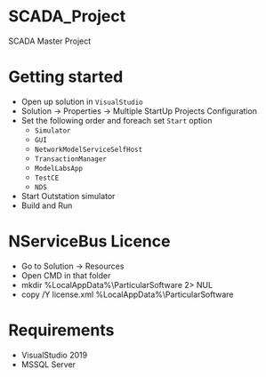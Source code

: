 # SCADA_Project
SCADA Master Project

# Getting started
- Open up solution in `VisualStudio`
- Solution -> Properties -> Multiple StartUp Projects Configuration
- Set the following order and foreach set `Start` option
  - `Simulator`
  - `GUI`
  - `NetworkModelServiceSelfHost`
  - `TransactionManager`
  - `ModelLabsApp`
  - `TestCE`
  - `NDS`
- Start Outstation simulator
- Build and Run

# NServiceBus Licence
- Go to Solution -> Resources
- Open CMD in that folder
- mkdir %LocalAppData%\ParticularSoftware 2> NUL
- copy /Y license.xml %LocalAppData%\ParticularSoftware

# Requirements
- VisualStudio 2019
- MSSQL Server
